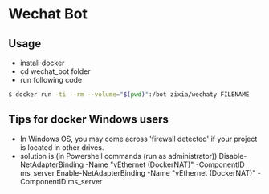 # Wechat Bot

## Usage

- install docker
- cd wechat_bot folder
- run following code

```bash
$ docker run -ti --rm --volume="$(pwd)":/bot zixia/wechaty FILENAME
```

## Tips for docker Windows users

 - In Windows OS, you may come across 'firewall detected' if your project is located in other drives.
 - solution is (in Powershell commands (run as administrator))
    Disable-NetAdapterBinding -Name "vEthernet (DockerNAT)" -ComponentID ms_server
    Enable-NetAdapterBinding -Name "vEthernet (DockerNAT)" -ComponentID ms_server